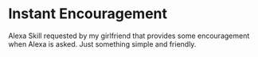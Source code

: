 # Instant Encouragement 
Alexa Skill requested by my girlfriend that provides some encouragement when Alexa is asked. Just something simple and friendly.
